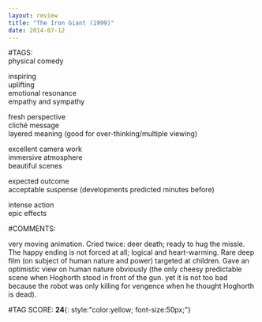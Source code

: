 ```yaml
---  
layout: review  
title: "The Iron Giant (1999)"  
date: 2014-07-12  
---  
```

  
#TAGS:  
physical comedy  
  
inspiring  
uplifting  
emotional resonance  
empathy and sympathy  
  
fresh perspective  
cliché message  
layered meaning (good for over-thinking/multiple viewing)  
  
excellent camera work  
immersive atmosphere  
beautiful scenes  
  
expected outcome  
acceptable suspense (developments predicted minutes before)  
  
intense action  
epic effects  
  
#COMMENTS:  
  
very moving animation. Cried twice: deer death; ready to hug the missle. The happy ending is not forced at all; logical and heart-warming. Rare deep film (on subject of human nature and power) targeted at children. Gave an optimistic view on human nature obviously (the only cheesy predictable scene when Hoghorth stood in front of the gun. yet it is not too bad because the robot was only killing for vengence when he thought Hoghorth is dead).  
  
  
  
  
  
#TAG SCORE: **24**{: style:"color:yellow; font-size:50px;"}  

